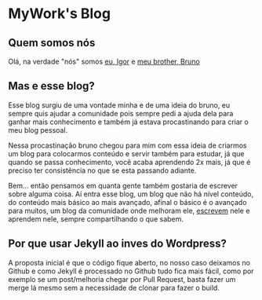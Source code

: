 MyWork's Blog
=============

## Quem somos nós

Olá, na verdade "nós" somos [eu, Igor](http://igorluiz.me/) e [meu brother, Bruno](https://www.linkedin.com/in/bruno-malhano-83912a66)


## Mas e esse blog?

Esse blog surgiu de uma vontade minha e de uma ideia do bruno, eu sempre quis ajudar a comunidade pois sempre pedi a ajuda dela para ganhar mais conhecimento e também já estava procastinando para criar o meu blog pessoal.

Nessa procastinação bruno chegou para mim com essa ideia de criarmos um blog para colocarmos conteúdo e servir também para estudar, já que quando se passa conhecimento, você acaba aprendendo 2x mais, já que é preciso ter consistência no que se esta passando adiante.

Bem... então pensamos em quanta gente também gostaria de escrever sobre alguma coisa.
Aí entra esse blog, um blog que não há nível conteúdo, do conteúdo mais básico ao mais avançado, afinal o básico é o avançado para muitos, um blog da comunidade onde melhoram ele, [escrevem](/escrever-um-post/) nele e aprendem nele, sempre compartilhando o que sabem.

## Por que usar Jekyll ao inves do Wordpress?

A proposta inicial é que o código fique aberto, no nosso caso deixamos no Github e como Jekyll é processado no Github tudo fica mais fácil, como por exemplo se um post/melhoria chegar por Pull Request, basta fazer um merge lá mesmo sem a necessidade de clonar para fazer o build.
